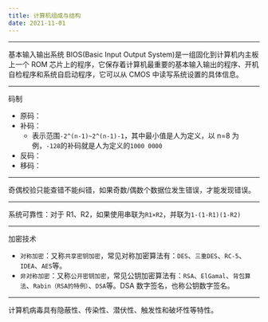 ```yaml
---
title: 计算机组成与结构
date: 2021-11-01
---
```


---

基本输入输出系统 BIOS(Basic Input Output System)是一组固化到计算机内主板上一个 ROM 芯片上的程序，它保存着计算机最重要的基本输入输出的程序、开机自检程序和系统自启动程序，它可以从 CMOS 中读写系统设置的具体信息。

---

码制

- 原码：
- 补码：
  - 表示范围`-2^(n-1)~2^(n-1)-1`，其中最小值是人为定义，以 n=8 为例，`-128`的补码就是人为定义的`1000 0000`
- 反码：
- 移码：

---

奇偶校验只能查错不能纠错，如果奇数/偶数个数据位发生错误，才能发现错误。

---

系统可靠性：对于 R1、R2，如果使用串联为`R1×R2`，并联为`1-(1-R1)(1-R2)`

---

加密技术

- `对称加密`：又称`共享密钥加密`，常见对称加密算法有：`DES`、`三重DES`、`RC-5`、`IDEA`、`AES`等。
- `非对称加密`：又称`公开密钥加密`，常见公钥加密算法有：`RSA`、`ElGamal`、`背包算法`、`Rabin（RSA的特例）`、`DSA`等。DSA 数字签名，也称公钥数字签名。

---

计算机病毒具有隐蔽性、传染性、潜伏性、触发性和破坏性等特性。
